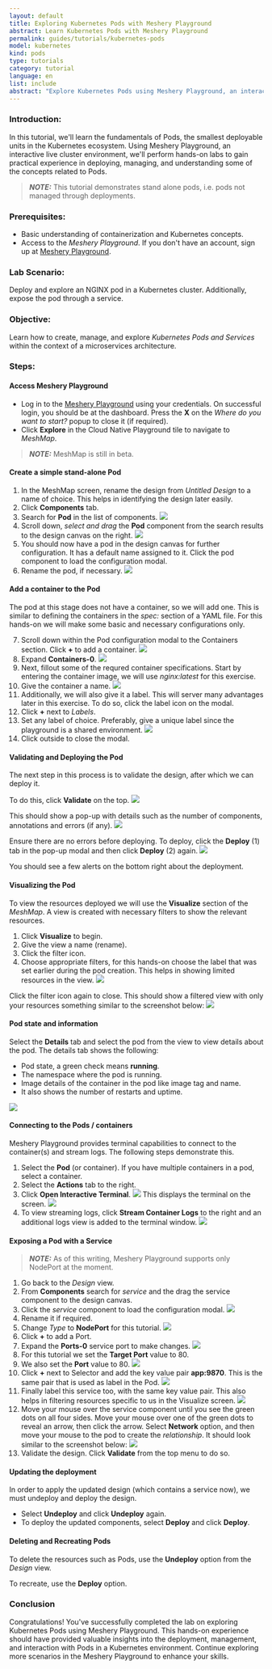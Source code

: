 ```yaml
---
layout: default
title: Exploring Kubernetes Pods with Meshery Playground
abstract: Learn Kubernetes Pods with Meshery Playground
permalink: guides/tutorials/kubernetes-pods
model: kubernetes
kind: pods
type: tutorials
category: tutorial
language: en
list: include
abstract: "Explore Kubernetes Pods using Meshery Playground, an interactive live cluster environment, through a series of hands-on excercises."
---
```


### Introduction:
In this tutorial, we'll learn the fundamentals of Pods, the smallest deployable units in the Kubernetes ecosystem. Using Meshery Playground, an interactive live cluster environment, we'll perform hands-on labs to gain practical experience in deploying, managing, and understanding some of the concepts related to Pods.

> **_NOTE:_**  This tutorial demonstrates stand alone pods, i.e. pods not managed through deployments.

### Prerequisites:
- Basic understanding of containerization and Kubernetes concepts.
- Access to the _Meshery Playground_. If you don't have an account, sign up at [Meshery Playground](https://meshery.layer5.io/).

### Lab Scenario:
Deploy and explore an NGINX pod in a Kubernetes cluster. Additionally, expose the pod through a service.

### Objective:
Learn how to create, manage, and explore _Kubernetes Pods and Services_ within the context of a microservices architecture.

### Steps:

#### Access Meshery Playground
   - Log in to the [Meshery Playground](https://meshery.layer5.io/) using your credentials. On successful login, you should be at the dashboard. Press the **X** on the _Where do you want to start?_ popup to close it (if required).
   - Click **Explore** in the Cloud Native Playground tile to navigate to _MeshMap_.

> **_NOTE:_**  MeshMap is still in beta.

#### Create a simple stand-alone Pod
   1. In the MeshMap screen, rename the design from _Untitled Design_ to a name of choice. This helps in identifying the design later easily.
   2. Click **Components** tab.
   3. Search for **Pod** in the list of components.
      ![](./screenshots/2024-02-22_18-20.png)
   4. Scroll down, _select and drag_ the **Pod** component from the search results to the design canvas on the right.
      ![](./screenshots/2024-02-22_18-32.png)
   5. You should now have a pod in the design canvas for further configuration. It has a default name assigned to it.
      Click the pod component to load the configuration modal.
   6. Rename the pod, if necessary.
      ![](./screenshots/2024-02-22_18-35.png)
   
#### Add a container to the Pod
The pod at this stage does not have a container, so we will add one. This is similar to defining the containers in the _spec:_ section of a YAML file. For this hands-on we will make some basic and necessary configurations only.

   7. Scroll down within the Pod configuration modal to the Containers section. Click **+** to add a container.
      ![](./screenshots/2024-02-23_11-54.png)
   8. Expand **Containers-0**.
      ![](./screenshots/2024-02-23_11-54_1.png)
   9. Next, fillout some of the requred container specifications. Start by entering the container image, we will use _nginx:latest_ for this exercise.
   10. Give the container a name.
       ![](./screenshots/2024-02-23_11-57.png) 
   11. Additionally, we will also give it a label. This will server many advantages later in this exercise. To do so, click the label icon on the modal.
   12. Click **+** next to _Labels_. 
   13. Set any label of choice. Preferably, give a unique label since the playground is a shared environment.
       ![](./screenshots/2024-02-25_18-18.png)
   12. Click outside to close the modal.

#### Validating and Deploying the Pod
The next step in this process is to validate the design, after which we can deploy it. 

To do this, click **Validate** on the top. 
![](./screenshots/2024-02-23_19-52.png)

This should show a pop-up with details such as the number of components, annotations and errors (if any).
![](./screenshots/2024-02-23_19-54.png)

Ensure there are no errors before deploying. To deploy, click the **Deploy** (1) tab in the pop-up modal and then click **Deploy** (2) again.
![](./screenshots/2024-02-23_19-56.png)

You should see a few alerts on the bottom right about the deployment.

#### Visualizing the Pod
To view the resources deployed we will use the **Visualize** section of the _MeshMap_. A view is created with necessary filters to show the relevant resources.
 1. Click **Visualize** to begin.
 2. Give the view a name (rename).
 3. Click the filter icon.
 4. Choose appropriate filters, for this hands-on choose the label that was set earlier during the pod creation. This helps in showing limited resources in the view.
![](./screenshots/2024-02-25_18-22.png)

Click the filter icon again to close. This should show a filtered view with only your resources something similar to the screenshot below:
![](./screenshots/2024-02-25_18-25.png)

#### Pod state and information
Select the **Details** tab and select the pod from the view to view details about the pod.
The details tab shows the following:
 - Pod state, a green check means **running**.
 - The namespace where the pod is running.
 - Image details of the container in the pod like image tag and name.
 - It also shows the number of restarts and uptime.

![](./screenshots/2024-02-25_17-38.png)

#### Connecting to the Pods / containers
Meshery Playground provides terminal capabilities to connect to the container(s) and stream logs. The following steps demonstrate this.

 1. Select the **Pod** (or container). If you have multiple containers in a pod, select a container.
 2. Select the **Actions** tab to the right.
 3. Click **Open Interactive Terminal**.
![](./screenshots/2024-02-28_11-05.png)
This displays the terminal on the screen.
![](./screenshots/2024-02-28_11-10.png)
 4. To view streaming logs, click **Stream Container Logs** to the right and an additional logs view is added to the terminal window.
![](./screenshots/2024-02-28_11-11.png)

#### Exposing a Pod with a Service
> **_NOTE:_**  As of this writing, Meshery Playground supports only NodePort at the moment.

 1. Go back to the _Design_ view.
 2. From **Components** search for _service_ and the drag the service component to the design canvas.
 3. Click the _service_ component to load the configuration modal.
![](./screenshots/2024-02-28_11-33.png)
 4. Rename it if required.
 5. Change _Type_ to **NodePort** for this tutorial.
 ![](./screenshots/2024-02-28_11-35.png)
 6. Click **+** to add a Port.
 7. Expand the **Ports-0** service port to make changes.
 ![](./screenshots/2024-02-28_11-37.png)
 8. For this tutorial we set the **Target Port** value to 80.
 9. We also set the **Port** value to 80.
 ![](./screenshots/2024-02-28_11-45.png)
 10. Click **+** next to Selector and add the key value pair **app:9870**. This is the same pair that is used as label in the Pod.
 ![](./screenshots/2024-02-28_11-48.png)
 11. Finally label this service too, with the same key value pair. This also helps in filtering resources specific to us in the Visualize screen.
 ![](./screenshots/2024-02-28_11-53.png)
 12. Move your mouse over the service component until you see the green dots on all four sides. Move your mouse over one of the green dots to reveal an arrow, then click the arrow. Select **Network** option, and then move your mouse to the pod to create the _relationship_. It should look similar to the screenshot below:
 ![](./screenshots/2024-02-29_20-37.png) 
 12. Validate the design. Click **Validate** from the top menu to do so.

#### Updating the deployment
In order to apply the updated design (which contains a service now), we must undeploy and deploy the design.

 - Select **Undeploy** and click **Undeploy** again.
 - To deploy the updated components, select **Deploy** and click **Deploy**.

#### Deleting and Recreating Pods
To delete the resources such as Pods, use the **Undeploy** option from the _Design_ view.

To recreate, use the **Deploy** option.

### Conclusion
Congratulations! You've successfully completed the lab on exploring Kubernetes Pods using Meshery Playground. This hands-on experience should have provided valuable insights into the deployment, management, and interaction with Pods in a Kubernetes environment. Continue exploring more scenarios in the Meshery Playground to enhance your skills.
